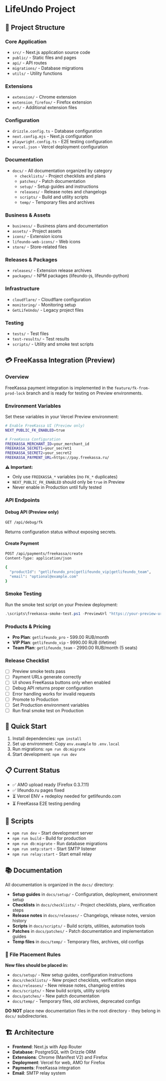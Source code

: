 # LifeUndo Project

## 📁 Project Structure

### Core Application
- `src/` - Next.js application source code
- `public/` - Static files and pages
- `api/` - API routes
- `migrations/` - Database migrations
- `utils/` - Utility functions

### Extensions
- `extension/` - Chrome extension
- `extension_firefox/` - Firefox extension
- `ext/` - Additional extension files

### Configuration
- `drizzle.config.ts` - Database configuration
- `next.config.mjs` - Next.js configuration
- `playwright.config.ts` - E2E testing configuration
- `vercel.json` - Vercel deployment configuration

### Documentation
- `docs/` - All documentation organized by category
  - `checklists/` - Project checklists and plans
  - `patches/` - Patch documentation
  - `setup/` - Setup guides and instructions
  - `releases/` - Release notes and changelogs
  - `scripts/` - Build and utility scripts
  - `temp/` - Temporary files and archives

### Business & Assets
- `business/` - Business plans and documentation
- `assets/` - Project assets
- `icons/` - Extension icons
- `lifeundo-web-icons/` - Web icons
- `store/` - Store-related files

### Releases & Packages
- `releases/` - Extension release archives
- `packages/` - NPM packages (lifeundo-js, lifeundo-python)

### Infrastructure
- `cloudflare/` - Cloudflare configuration
- `monitoring/` - Monitoring setup
- `GetLifeUndo/` - Legacy project files

### Testing
- `tests/` - Test files
- `test-results/` - Test results
- `scripts/` - Utility and smoke test scripts

## 💳 FreeKassa Integration (Preview)

### Overview
FreeKassa payment integration is implemented in the `feature/fk-from-prod-lock` branch and is ready for testing on Preview environments.

### Environment Variables
Set these variables in your Vercel Preview environment:

```bash
# Enable FreeKassa UI (Preview only)
NEXT_PUBLIC_FK_ENABLED=true

# FreeKassa Configuration
FREEKASSA_MERCHANT_ID=your_merchant_id
FREEKASSA_SECRET1=your_secret1
FREEKASSA_SECRET2=your_secret2
FREEKASSA_PAYMENT_URL=https://pay.freekassa.ru/
```

**⚠️ Important:** 
- Only use `FREEKASSA_*` variables (no `FK_*` duplicates)
- `NEXT_PUBLIC_FK_ENABLED` should only be `true` in Preview
- Never enable in Production until fully tested

### API Endpoints

#### Debug API (Preview only)
```bash
GET /api/debug/fk
```
Returns configuration status without exposing secrets.

#### Create Payment
```bash
POST /api/payments/freekassa/create
Content-Type: application/json

{
  "productId": "getlifeundo_pro|getlifeundo_vip|getlifeundo_team",
  "email": "optional@example.com"
}
```

### Smoke Testing
Run the smoke test script on your Preview deployment:

```powershell
.\scripts\freekassa-smoke-test.ps1 -PreviewUrl "https://your-preview-url.vercel.app"
```

### Products & Pricing
- **Pro Plan**: `getlifeundo_pro` - 599.00 RUB/month
- **VIP Plan**: `getlifeundo_vip` - 9990.00 RUB (lifetime)
- **Team Plan**: `getlifeundo_team` - 2990.00 RUB/month (5 seats)

### Release Checklist
- [ ] Preview smoke tests pass
- [ ] Payment URLs generate correctly
- [ ] UI shows FreeKassa buttons only when enabled
- [ ] Debug API returns proper configuration
- [ ] Error handling works for invalid requests
- [ ] Promote to Production
- [ ] Set Production environment variables
- [ ] Run final smoke test on Production

## 🚀 Quick Start

1. Install dependencies: `npm install`
2. Set up environment: Copy `env.example` to `.env.local`
3. Run migrations: `npm run db:migrate`
4. Start development: `npm run dev`

## 📋 Current Status

- ✅ AMO upload ready (Firefox 0.3.7.11)
- ✅ lifeundo.ru pages fixed
- ⏳ Vercel ENV + redeploy needed for getlifeundo.com
- ⏳ FreeKassa E2E testing pending

## 🔧 Scripts

- `npm run dev` - Start development server
- `npm run build` - Build for production
- `npm run db:migrate` - Run database migrations
- `npm run smtp:start` - Start SMTP listener
- `npm run relay:start` - Start email relay

## 📚 Documentation

All documentation is organized in the `docs/` directory:
- **Setup guides** in `docs/setup/` - Configuration, deployment, environment setup
- **Checklists** in `docs/checklists/` - Project checklists, plans, verification steps
- **Release notes** in `docs/releases/` - Changelogs, release notes, version history
- **Scripts** in `docs/scripts/` - Build scripts, utilities, automation tools
- **Patches** in `docs/patches/` - Patch documentation and implementation guides
- **Temp files** in `docs/temp/` - Temporary files, archives, old configs

### 📁 File Placement Rules

**New files should be placed in:**
- `docs/setup/` - New setup guides, configuration instructions
- `docs/checklists/` - New project checklists, verification steps
- `docs/releases/` - New release notes, changelog entries
- `docs/scripts/` - New build scripts, utility scripts
- `docs/patches/` - New patch documentation
- `docs/temp/` - Temporary files, old archives, deprecated configs

**DO NOT** place new documentation files in the root directory - they belong in `docs/` subdirectories.

## 🏗️ Architecture

- **Frontend**: Next.js with App Router
- **Database**: PostgreSQL with Drizzle ORM
- **Extensions**: Chrome (Manifest V2) and Firefox
- **Deployment**: Vercel for web, AMO for Firefox
- **Payments**: FreeKassa integration
- **Email**: SMTP relay system
